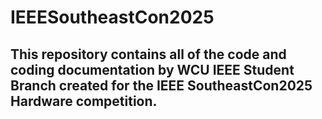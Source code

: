 # IEEESoutheastCon2025
This repository contains all of the code and coding documentation by WCU IEEE Student Branch created for the IEEE SoutheastCon2025 Hardware competition. 
- 
